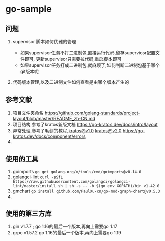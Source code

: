 # go-sample

## 问题

1. supervisor 脚本如何优雅的管理
    - 如果supervisor任务不打二进制包,直接运行代码,留存superviosr配置文件即可, 更新supervisor只需要拉代码,重启脚本即可
    - 如果supervisor任务打成二进制包,就麻烦了,如何判断二进制包基于哪个git版本呢

2. 代码版本管理,以及二进制文件如何查看是由哪个版本产生的

## 参考文献

1. 项目文件夹命名 <https://github.com/golang-standards/project-layout/blob/master/README_zh-CN.md>
2. 项目结构,参考了kratos新版文档 <https://go-kratos.dev/docs/intro/layout> 
3. 异常处理,参考了毛剑的教程,kratos@v1.0 kratos@v2.0 <https://go-kratos.dev/docs/component/errors>
4. 

## 使用的工具
1. goimports `go get golang.org/x/tools/cmd/goimports@v0.14.0`
2. golangci-lint `curl -sSfL https://raw.githubusercontent.com/golangci/golangci-lint/master/install.sh | sh -s -- -b $(go env GOPATH)/bin v1.42.0`
3. gmchart `go install github.com/PaulXu-cn/go-mod-graph-chart@v0.5.3`
4. 


## 使用的第三方库

1. gin v1.7.7 ; go 1.16的最后一个版本,再向上需要go 1.17
2. grpc v1.57.2  go 1.16的最后一个版本,再向上需要go 1.19

